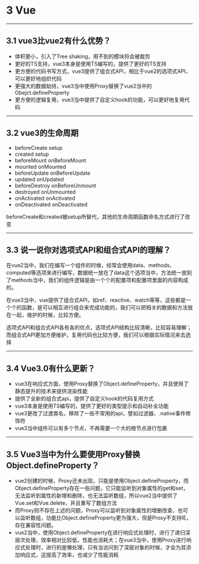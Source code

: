 # 3 Vue

<hr>

## 3.1 vue3比vue2有什么优势？
- 体积更小，引入了Tree shaking，用不到的模块将会被裁剪
- 更好的TS支持，vue3本身是使用TS编写的，提供了更好的TS支持
- 更方便的代码书写方式，vue3提供了组合式API，相比于vue2的选项式API，可以更好地组织代码
- 更强大的数据劫持，vue3当中使用Proxy替换了vue2当中的Obejct.defineProperty
- 更方便的逻辑复用，vue3当中提供了自定义hook的功能，可以更好地复用代码

<hr>

## 3.2 vue3的生命周期
- beforeCreate        setup
- created             setup
- beforeMount         onBeforeMount
- mounted             onMounted
- beforeUpdate        onBeforeUpdate
- updated             onUpdated
- beforeDestroy       onBeforeUnmount
- destroyed           onUnmounted
- onActivated         onActivated
- onDeactivated       onDeactivated

beforeCreate和created被setup所替代，其他的生命周期函数命名方式进行了改变

<hr>

## 3.3 说一说你对选项式API和组合式API的理解？
在vue2当中，我们在编写一个组件的时候，经常会使用data、methods、computed等选项来进行编写，数据统一放在了data这个选项当中，方法统一放到了methods当中，我们的组件逻辑是由一个个的配置项和配置项里面的内容构成的。

在vue3当中，vue提供了组合式API，如ref、reactive、watch等等，这些都是一个个的函数，是可以相互进行组合来完成功能的，我们可以把相关的数据和方法放在一起，维护的时候，比较方便。

选项式API和组合式API各有各的优点，选项式API结构比较清晰，比较容易理解；而组合式API更加方便维护，复用代码也比较方便，我们可以根据实际情况来去选择

<hr>

## 3.4 Vue3.0有什么更新？
- vue3在响应式方面，使用Proxy替换了Object.defineProperty，并且使用了静态提升的技术来提供渲染性能
- 提供了全新的组合式api，提供了自定义hook的代码复用方式
- vue3本身是使用TS编写的，提供了更好的类型提示和自动补全功能
- vue3更改了过渡类名，移除了一些不常用的api，譬如过滤器、.native事件修饰符
- vue3当中组件可以有多个节点，不再需要一个大的根节点进行包裹

<hr>

## 3.5 Vue3当中为什么要使用Proxy替换Object.defineProperty？
- vue2创建的时候，Proxy还未出现，只能是使用Object.defineProperty，而Object.defineProperty存在一些问题，它只能监听到对象属性的get和set，无法监听到属性的新增和删除，也无法监听数组，所以vue2当中提供了Vue.set和Vue.delete，并且重写了数组方法
- 而Proxy则不存在上述的问题，Proxy可以监听到对象属性的增删改查，也可以监听数组，功能比Object.defineProperty更为强大，但是Proxy不支持IE，存在兼容性问题。
- vue2当中，使用Object.defineProperty在进行响应式处理时，进行了递归深层次处理，效率相对比较低，性能也消耗大；在vue3当中，使用Proxy进行响应式处理时，进行的是懒处理，只有当访问到了深层对象的时候，才会为其添加响应式，这提高了效率，也减少了性能消耗


